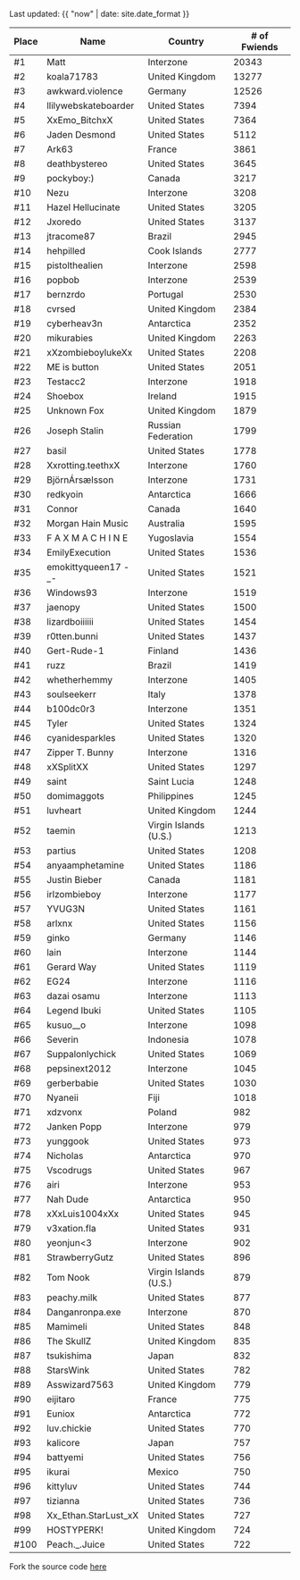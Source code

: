 Last updated: {{ "now" | date: site.date_format }}

Place | Name | Country | # of Fwiends
| --- | --- | --- | --- |
\#1 | Matt | Interzone | 20343
\#2 | koala71783 | United Kingdom | 13277
\#3 | awkward.violence | Germany | 12526
\#4 | llilywebskateboarder | United States | 7394
\#5 | XxEmo_BitchxX | United States | 7364
\#6 | Jaden Desmond | United States | 5112
\#7 | Ark63 | France | 3861
\#8 | deathbystereo | United States | 3645
\#9 | pockyboy:) | Canada | 3217
\#10 | Nezu | Interzone | 3208
\#11 | Hazel Hellucinate | United States | 3205
\#12 | Jxoredo | United States | 3137
\#13 | jtracome87 | Brazil | 2945
\#14 | hehpilled | Cook Islands | 2777
\#15 | pistolthealien | Interzone | 2598
\#16 | popbob | Interzone | 2539
\#17 | bernzrdo | Portugal | 2530
\#18 | cvrsed | United Kingdom | 2384
\#19 | cyberheav3n | Antarctica | 2352
\#20 | mikurabies | United Kingdom | 2263
\#21 | xXzombieboylukeXx | United States | 2208
\#22 | ME is button | United States | 2051
\#23 | Testacc2 | Interzone | 1918
\#24 | Shoebox | Ireland | 1915
\#25 | Unknown Fox | United Kingdom | 1879
\#26 | Joseph Stalin | Russian Federation | 1799
\#27 | basil | United States | 1778
\#28 | Xxrotting.teethxX | Interzone | 1760
\#29 | BjörnÁrsælsson | Interzone | 1731
\#30 | redkyoin | Antarctica | 1666
\#31 | Connor | Canada | 1640
\#32 | Morgan Hain Music | Australia | 1595
\#33 | F A X M A C H I N E | Yugoslavia | 1554
\#34 | EmilyExecution | United States | 1536
\#35 | emokittyqueen17 -_- | United States | 1521
\#36 | Windows93 | Interzone | 1519
\#37 | jaenopy | United States | 1500
\#38 | lizardboiiiiii | United States | 1454
\#39 | r0tten.bunni | United States | 1437
\#40 | Gert-Rude-1 | Finland | 1436
\#41 | ruzz | Brazil | 1419
\#42 | whetherhemmy | Interzone | 1405
\#43 | soulseekerr | Italy | 1378
\#44 | b100dc0r3 | Interzone | 1351
\#45 | Tyler | United States | 1324
\#46 | cyanidesparkles | United States | 1320
\#47 | Zipper T. Bunny | Interzone | 1316
\#48 | xXSplitXX | United States | 1297
\#49 | saint | Saint Lucia | 1248
\#50 | domimaggots | Philippines | 1245
\#51 | luvheart | United Kingdom | 1244
\#52 | taemin | Virgin Islands (U.S.) | 1213
\#53 | partius | United States | 1208
\#54 | anyaamphetamine | United States | 1186
\#55 | Justin Bieber | Canada | 1181
\#56 | irlzombieboy | Interzone | 1177
\#57 | YVUG3N | United States | 1161
\#58 | arlxnx | United States | 1156
\#59 | ginko | Germany | 1146
\#60 | lain | Interzone | 1144
\#61 | Gerard Way | United States | 1119
\#62 | EG24 | Interzone | 1116
\#63 | dazai osamu | Interzone | 1113
\#64 | Legend Ibuki | United States | 1105
\#65 | kusuo__o | Interzone | 1098
\#66 | Severin | Indonesia | 1078
\#67 | Suppalonlychick | United States | 1069
\#68 | pepsinext2012 | Interzone | 1045
\#69 | gerberbabie | United States | 1030
\#70 | Nyaneii | Fiji | 1018
\#71 | xdzvonx | Poland | 982
\#72 | Janken Popp | Interzone | 979
\#73 | yunggook | United States | 973
\#74 | Nicholas | Antarctica | 970
\#75 | Vscodrugs | United States | 967
\#76 | airi | Interzone | 953
\#77 | Nah Dude | Antarctica | 950
\#78 | xXxLuis1004xXx | United States | 945
\#79 | v3xation.fla | United States | 931
\#80 | yeonjun&lt;3 | Interzone | 902
\#81 | StrawberryGutz | United States | 896
\#82 | Tom Nook | Virgin Islands (U.S.) | 879
\#83 | peachy.milk | United States | 877
\#84 | Danganronpa.exe | Interzone | 870
\#85 | Mamimeli | United States | 848
\#86 | The SkullZ | United Kingdom | 835
\#87 | tsukishima | Japan | 832
\#88 | StarsWink | United States | 782
\#89 | Asswizard7563 | United Kingdom | 779
\#90 | eijitaro | France | 775
\#91 | Euniox | Antarctica | 772
\#92 | luv.chickie | United States | 770
\#93 | kalicore | Japan | 757
\#94 | battyemi | United States | 756
\#95 | ikurai | Mexico | 750
\#96 | kittyluv | United States | 744
\#97 | tizianna | United States | 736
\#98 | Xx_Ethan.StarLust_xX | United States | 727
\#99 | HOSTYPERK! | United Kingdom | 724
\#100 | Peach._.Juice | United States | 722

Fork the source code [here](https://gist.github.com/sophiezhng/172d2e0584d348bb375c8207152e6c9f)